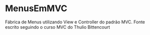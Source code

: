 # MenusEmMVC

Fábrica de Menus utilizando View e Controller do padrão MVC.
Fonte escrito seguindo o curso MVC do Thulio Bittencourt
